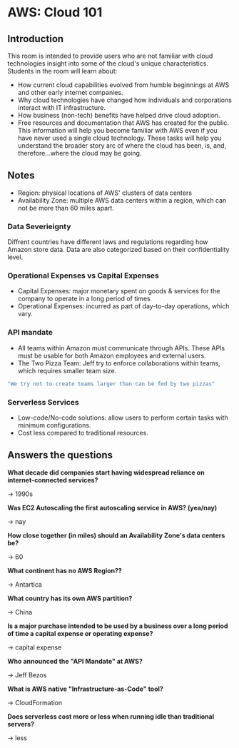 # AWS: Cloud 101

## Introduction
This room is intended to provide users who are not familiar with cloud technologies insight into some of the cloud's unique characteristics. Students in the room will learn about:
- How current cloud capabilities evolved from humble beginnings at AWS and other early internet companies.
- Why cloud technologies have changed how individuals and corporations interact with IT infrastructure.
- How business (non-tech) benefits have helped drive cloud adoption.
- Free resources and documentation that AWS has created for the public.
This information will help you become familiar with AWS even if you have never used a single cloud technology. These tasks will help you understand the broader story arc of where the cloud has been, is, and, therefore...where the cloud may be going.

## Notes
- Region: physical locations of AWS' clusters of data centers
- Availability Zone: multiple AWS data centers within a region, which can not be more than 60 miles apart.

### Data Severieignty
Diffrent countries have different laws and regulations regarding how Amazon store data. Data are also categorized based on their confidentiality level.

### Operational Expenses vs Capital Expenses
- Capital Expenses: major monetary spent on goods & services for the company to operate in a long period of times
- Operational Expenses: incurred as part of day-to-day operations, which vary.

### API mandate
- All teams within Amazon must communicate through APIs. These APIs must be usable for both Amazon employees and external users.
- The Two Pizza Team: Jeff try to enforce collaborations within teams, which requires smaller team size.
  
```bash
"We try not to create teams larger than can be fed by two pizzas"
```

### Serverless Services
- Low-code/No-code solutions: allow users to perform certain tasks with minimum configurations.
- Cost less compared to traditional resources.

## Answers the questions

**What decade did companies start having widespread reliance on internet-connected services?**

-> 1990s

**Was EC2 Autoscaling the first autoscaling service in AWS? (yea/nay)**

-> nay

**How close together (in miles) should an Availability Zone's data centers be?**

-> 60

**What continent has no AWS Region??**

-> Antartica                                                             

**What country has its own AWS partition?**

-> China

**Is a major purchase intended to be used by a business over a long period of time a capital expense or operating expense?**

-> capital expense

**Who announced the "API Mandate" at AWS?**

-> Jeff Bezos

**What is AWS native "Infrastructure-as-Code" tool?**

-> CloudFormation

**Does serverless cost more or less when running idle than traditional servers?**

-> less
